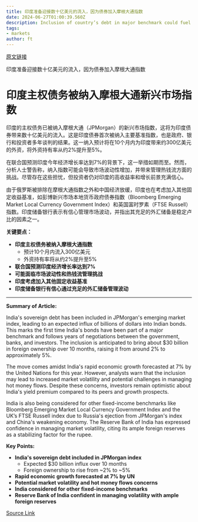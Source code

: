 ```yaml
---
title: 印度准备迎接数十亿美元的流入，因为债券加入摩根大通指数
date: 2024-06-27T01:00:39.560Z
description: Inclusion of country’s debt in major benchmark could fuel market volatility, analysts warn
tags: 
- markets
author: ft
---
```


[原文链接](https://ft.com/content/8fc18089-3d1a-44a0-a588-3af3ff2bd606)

印度准备迎接数十亿美元的流入，因为债券加入摩根大通指数

# 印度主权债务被纳入摩根大通新兴市场指数

印度的主权债务已被纳入摩根大通（JPMorgan）的新兴市场指数，这将为印度债券带来数十亿美元的流入。这是印度债券首次被纳入主要基准指数，也是政府、银行和投资者多年谈判的结果。这一纳入预计将在10个月内为印度带来约300亿美元的外资，将外资持有率从约2%提升至5%。

在联合国预测印度今年经济增长率达到7%的背景下，这一举措如期而至。然而，分析人士警告称，纳入指数可能会导致市场波动性增加，并带来管理热钱流方面的挑战。尽管存在这些担忧，但投资者仍对印度的高收益率和增长前景充满信心。

由于俄罗斯被排除在摩根大通指数之外和中国经济放缓，印度也在考虑加入其他固定收益基准，如彭博新兴市场本地货币政府债券指数（Bloomberg Emerging Market Local Currency Government Index）和英国富时罗素（FTSE Russell）指数。印度储备银行表示有信心管理市场波动，并指出其充足的外汇储备是稳定卢比的因素之一。

**关键要点：**
- **印度主权债务被纳入摩根大通指数**
   - 预计10个月内流入300亿美元
   - 外资持有率将从约2%提升至5%
- **联合国预测印度经济增长率达到7%**
- **可能面临市场波动性和热钱流管理挑战**
- **印度考虑加入其他固定收益基准**
- **印度储备银行有信心通过充足的外汇储备管理波动**

---

 **Summary of Article:**

India's sovereign debt has been included in JPMorgan's emerging market index, leading to an expected influx of billions of dollars into Indian bonds. This marks the first time India's bonds have been part of a major benchmark and follows years of negotiations between the government, banks, and investors. The inclusion is anticipated to bring about $30 billion in foreign ownership over 10 months, raising it from around 2% to approximately 5%.

The move comes amidst India's rapid economic growth forecasted at 7% by the United Nations for this year. However, analysts warn that the inclusion may lead to increased market volatility and potential challenges in managing hot money flows. Despite these concerns, investors remain optimistic about India's yield premium compared to its peers and growth prospects.

India is also being considered for other fixed-income benchmarks like Bloomberg Emerging Market Local Currency Government Index and the UK’s FTSE Russell index due to Russia's ejection from JPMorgan's index and China's weakening economy. The Reserve Bank of India has expressed confidence in managing market volatility, citing its ample foreign reserves as a stabilizing factor for the rupee.

**Key Points:**
- **India's sovereign debt included in JPMorgan index**
  - Expected $30 billion influx over 10 months
  - Foreign ownership to rise from ~2% to ~5%
- **Rapid economic growth forecasted at 7% by UN**
- **Potential market volatility and hot money flows concerns**
- **India considered for other fixed-income benchmarks**
- **Reserve Bank of India confident in managing volatility with ample foreign reserves**

[Source Link](https://ft.com/content/8fc18089-3d1a-44a0-a588-3af3ff2bd606)

